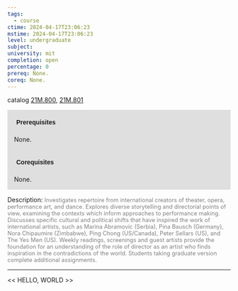 ```yaml
---
tags:
  - course
ctime: 2024-04-17T23:06:23
mstime: 2024-04-17T23:06:23
level: undergraduate
subject: 
university: mit
completion: open
percentage: 0
prereq: None.
coreq: None.
---
```


catalog [21M.800](http://student.mit.edu/catalog/m21Mb.html#21M.800), [21M.801](http://student.mit.edu/catalog/m21Mb.html#21M.801)

<span style="display: block; padding: 15px; background-color: rgb(100, 100, 100, 0.2);"><font id="m_prereq2619_0" style="display: block; font-family: Arial, sans-serif; font-weight: bold; padding: 5px">Prerequisites</font><br><span id="prereq2619_0">None.</span></span>
<span style="display: block; padding: 15px; background-color: rgb(100, 100, 100, 0.2);"><font id="m_coreq2619_0" style="display: block; font-family: Arial, sans-serif; font-weight: bold; padding: 5px">Corequisites</font><br><span id="coreq2619_0">None.</span></span>

<font style="">Description:</font>
<font style="color: grey; font-size: 0.8rem;">Investigates repertoire from international creators of theater, opera, performance art, and dance. Explores diverse storytelling and directorial points of view, examining the contexts which inform approaches to performance making. Discusses specific cultural and political shifts that have inspired the work of international artists, such as Marina Abramovic (Serbia), Pina Bausch (Germany), Nora Chipaumire (Zimbabwe), Ping Chong (US/Canada), Peter Sellars (US), and The Yes Men (US). Weekly readings, screenings and guest artists provide the foundation for an understanding of the role of director as an artist who finds inspiration in the contradictions of the world. Students taking graduate version complete additional assignments.</font>



---

<< HELLO, WORLD >>
